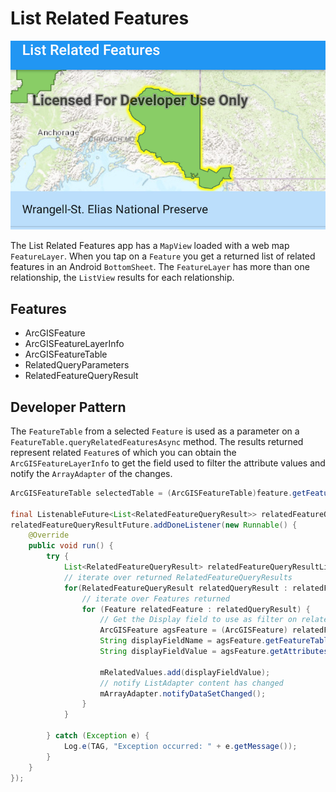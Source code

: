 # List Related Features

![List Related Features App](list-related-features.png)

The List Related Features app has a `MapView` loaded with a web map `FeatureLayer`. When you tap on a `Feature` you get a returned list of related features in an Android `BottomSheet`. The `FeatureLayer` has more than one relationship, the `ListView` results for each relationship.

## Features
* ArcGISFeature
* ArcGISFeatureLayerInfo
* ArcGISFeatureTable
* RelatedQueryParameters
* RelatedFeatureQueryResult

## Developer Pattern
The `FeatureTable` from a selected `Feature` is used as a parameter on a `FeatureTable.queryRelatedFeaturesAsync` method.  The results returned represent related `Feature`s of which you can obtain the `ArcGISFeatureLayerInfo` to get the field used to filter the attribute values and notify the `ArrayAdapter` of the changes.

```java
ArcGISFeatureTable selectedTable = (ArcGISFeatureTable)feature.getFeatureTable();

final ListenableFuture<List<RelatedFeatureQueryResult>> relatedFeatureQueryResultFuture = selectedTable.queryRelatedFeaturesAsync(arcGISFeature);
relatedFeatureQueryResultFuture.addDoneListener(new Runnable() {
    @Override
    public void run() {
        try {
            List<RelatedFeatureQueryResult> relatedFeatureQueryResultList = relatedFeatureQueryResultFuture.get();
            // iterate over returned RelatedFeatureQueryResults
            for(RelatedFeatureQueryResult relatedQueryResult : relatedFeatureQueryResultList){
                // iterate over Features returned
                for (Feature relatedFeature : relatedQueryResult) {
                    // Get the Display field to use as filter on related attributes
                    ArcGISFeature agsFeature = (ArcGISFeature) relatedFeature;
                    String displayFieldName = agsFeature.getFeatureTable().getLayerInfo().getDisplayFieldName();
                    String displayFieldValue = agsFeature.getAttributes().get(displayFieldName).toString();
    
                    mRelatedValues.add(displayFieldValue);
                    // notify ListAdapter content has changed
                    mArrayAdapter.notifyDataSetChanged();
                }
            }

        } catch (Exception e) {
            Log.e(TAG, "Exception occurred: " + e.getMessage());
        }
    }
});
```